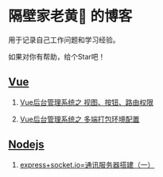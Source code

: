 # 隔壁家老黄🤡 的博客 #
用于记录自己工作问题和学习经验。

如果对你有帮助，给个Star吧！

## [Vue](https://github.com/huanglong6828/blog/issues?utf8=%E2%9C%93&q=vue)
1. [Vue后台管理系统之 视图、按钮、路由权限](https://github.com/huanglong6828/blog/issues/1)

2. [Vue后台管理系统之 多端打包环境配置](https://github.com/huanglong6828/blog/issues/2)

## [Nodejs](https://github.com/huanglong6828/blog/issues?utf8=%E2%9C%93&q=Nodejs)
1. [express+socket.io=通讯服务器搭建（一）](https://github.com/huanglong6828/blog/issues/3)


<!-- ## [JavaScript](https://github.com/huanglong6828/blog/issues?utf8=%E2%9C%93&q=JavaScript)


## [HTML](https://github.com/huanglong6828/blog/issues?utf8=%E2%9C%93&q=HTML) -->


<!-- ## [微信小程序](https://github.com/huanglong6828/blog/issues?utf8=%E2%9C%93&q=wxapp)
1. [微信小程序之wepy骨架搭建]() -->
